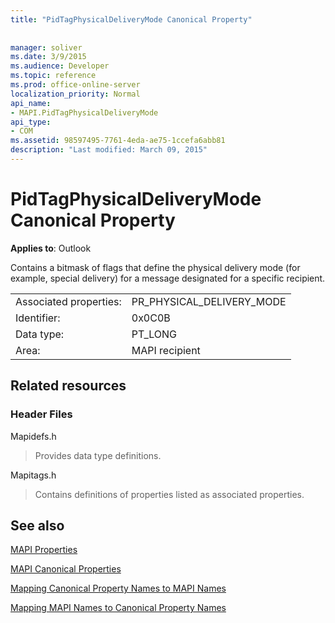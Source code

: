 ```yaml
---
title: "PidTagPhysicalDeliveryMode Canonical Property"
 
 
manager: soliver
ms.date: 3/9/2015
ms.audience: Developer
ms.topic: reference
ms.prod: office-online-server
localization_priority: Normal
api_name:
- MAPI.PidTagPhysicalDeliveryMode
api_type:
- COM
ms.assetid: 98597495-7761-4eda-ae75-1ccefa6abb81
description: "Last modified: March 09, 2015"
---
```


# PidTagPhysicalDeliveryMode Canonical Property

  
  
**Applies to**: Outlook 
  
Contains a bitmask of flags that define the physical delivery mode (for example, special delivery) for a message designated for a specific recipient.
  
|||
|:-----|:-----|
|Associated properties:  <br/> |PR_PHYSICAL_DELIVERY_MODE  <br/> |
|Identifier:  <br/> |0x0C0B  <br/> |
|Data type:  <br/> |PT_LONG  <br/> |
|Area:  <br/> |MAPI recipient  <br/> |
   
## Related resources

### Header Files

Mapidefs.h
  
> Provides data type definitions.
    
Mapitags.h
  
> Contains definitions of properties listed as associated properties.
    
## See also



[MAPI Properties](mapi-properties.md)
  
[MAPI Canonical Properties](mapi-canonical-properties.md)
  
[Mapping Canonical Property Names to MAPI Names](mapping-canonical-property-names-to-mapi-names.md)
  
[Mapping MAPI Names to Canonical Property Names](mapping-mapi-names-to-canonical-property-names.md)

